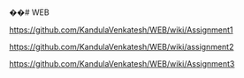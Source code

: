 ��# WEB

https://github.com/KandulaVenkatesh/WEB/wiki/Assignment1

https://github.com/KandulaVenkatesh/WEB/wiki/assignment2

https://github.com/KandulaVenkatesh/WEB/wiki/Assignment3


